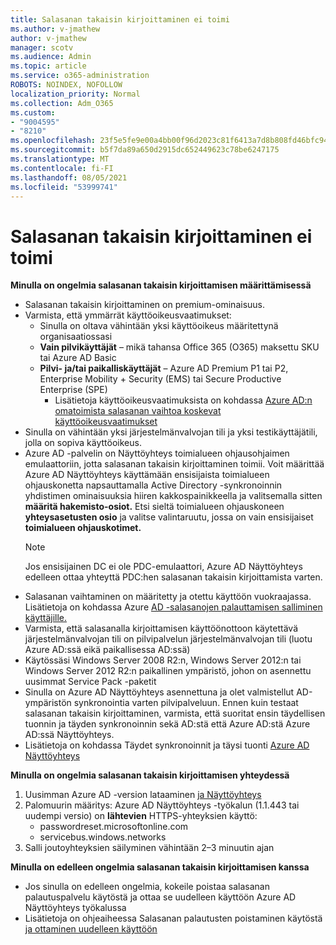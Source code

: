 ```yaml
---
title: Salasanan takaisin kirjoittaminen ei toimi
ms.author: v-jmathew
author: v-jmathew
manager: scotv
ms.audience: Admin
ms.topic: article
ms.service: o365-administration
ROBOTS: NOINDEX, NOFOLLOW
localization_priority: Normal
ms.collection: Adm_O365
ms.custom:
- "9004595"
- "8210"
ms.openlocfilehash: 23f5e5fe9e00a4bb00f96d2023c81f6413a7d8b808fd46bfc94483944bb898dc
ms.sourcegitcommit: b5f7da89a650d2915dc652449623c78be6247175
ms.translationtype: MT
ms.contentlocale: fi-FI
ms.lasthandoff: 08/05/2021
ms.locfileid: "53999741"
---
```

# <a name="password-writeback-is-not-working"></a>Salasanan takaisin kirjoittaminen ei toimi

**Minulla on ongelmia salasanan takaisin kirjoittamisen määrittämisessä**

- Salasanan takaisin kirjoittaminen on premium-ominaisuus.
- Varmista, että ymmärrät käyttöoikeusvaatimukset:
  - Sinulla on oltava vähintään yksi käyttöoikeus määritettynä organisaatiossasi
  - **Vain pilvikäyttäjät** – mikä tahansa Office 365 (O365) maksettu SKU tai Azure AD Basic
  - **Pilvi- ja/tai paikalliskäyttäjät** – Azure AD Premium P1 tai P2, Enterprise Mobility + Security (EMS) tai Secure Productive Enterprise (SPE)
    - Lisätietoja käyttöoikeusvaatimuksista on kohdassa [Azure AD:n omatoimista salasanan vaihtoa koskevat käyttöoikeusvaatimukset](https://docs.microsoft.com/azure/active-directory/active-directory-passwords-licensing)
- Sinulla on vähintään yksi järjestelmänvalvojan tili ja yksi testikäyttäjätili, jolla on sopiva käyttöoikeus.
- Azure AD -palvelin on Näyttöyhteys toimialueen ohjausohjaimen emulaattoriin, jotta salasanan takaisin kirjoittaminen toimii. Voit määrittää Azure AD Näyttöyhteys käyttämään ensisijaista toimialueen ohjauskonetta  napsauttamalla Active Directory -synkronoinnin yhdistimen ominaisuuksia hiiren kakkospainikkeella ja valitsemalla sitten **määritä hakemisto-osiot.** Etsi sieltä toimialueen ohjauskoneen **yhteysasetusten osio** ja valitse valintaruutu, jossa on vain ensisijaiset **toimialueen ohjauskotimet.**
  > [!NOTE]
  > Jos ensisijainen DC ei ole PDC-emulaattori, Azure AD Näyttöyhteys edelleen ottaa yhteyttä PDC:hen salasanan takaisin kirjoittamista varten.
- Salasanan vaihtaminen on määritetty ja otettu käyttöön vuokraajassa. Lisätietoja on kohdassa Azure [AD -salasanojen palauttamisen salliminen käyttäjille.](https://docs.microsoft.com/azure/active-directory/active-directory-passwords-getting-started)
- Varmista, että salasanalla kirjoittamisen käyttöönottoon käytettävä järjestelmänvalvojan tili on pilvipalvelun järjestelmänvalvojan tili (luotu Azure AD:ssä eikä paikallisessa AD:ssä)
- Käytössäsi Windows Server 2008 R2:n, Windows Server 2012:n tai Windows Server 2012 R2:n paikallinen ympäristö, johon on asennettu uusimmat Service Pack -paketit
- Sinulla on Azure AD Näyttöyhteys asennettuna ja olet valmistellut AD-ympäristön synkronointia varten pilvipalveluun. Ennen kuin testaat salasanan takaisin kirjoittaminen, varmista, että suoritat ensin täydellisen tuonnin ja täyden synkronoinnin sekä AD:stä että Azure AD:stä Azure AD:ssä Näyttöyhteys.
- Lisätietoja on kohdassa Täydet synkronoinnit ja täysi tuonti [Azure AD Näyttöyhteys](https://docs.microsoft.com/azure/active-directory/connect/active-directory-aadconnectsync-operations)

**Minulla on ongelmia salasanan takaisin kirjoittamisen yhteydessä**

1. Uusimman Azure AD -version lataaminen [ja Näyttöyhteys](https://www.microsoft.com/download/details.aspx?id=47594)
2. Palomuurin määritys: Azure AD Näyttöyhteys -työkalun (1.1.443 tai uudempi versio) on **lähtevien** HTTPS-yhteyksien käyttö:
    - passwordreset.microsoftonline.com
    - servicebus.windows.networks
3. Salli joutoyhteyksien säilyminen vähintään 2–3 minuutin ajan

**Minulla on edelleen ongelmia salasanan takaisin kirjoittamisen kanssa**

- Jos sinulla on edelleen ongelmia, kokeile poistaa salasanan palautuspalvelu käytöstä ja ottaa se uudelleen käyttöön Azure AD Näyttöyhteys työkalussa
- Lisätietoja on ohjeaiheessa Salasanan palautusten poistaminen käytöstä [ja ottaminen uudelleen käyttöön](https://docs.microsoft.com/azure/active-directory/active-directory-passwords-troubleshoot)
